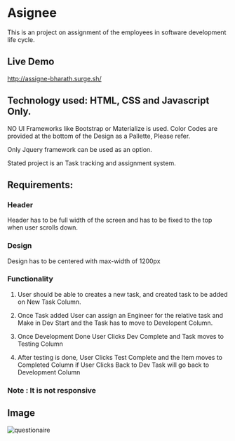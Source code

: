 # Asignee

This is an project on assignment of the employees in software development life cycle.

## Live Demo

http://assigne-bharath.surge.sh/

## Technology used: HTML, CSS and Javascript Only. 

NO UI Frameworks like Bootstrap or Materialize is used.
Color Codes are provided at the bottom of the Design as a Pallette, Please refer.

Only Jquery framework can be used as an option.

Stated project is an Task tracking and assignment system.

## Requirements:

### Header

   Header has to be full width of the screen and has to be fixed to the top when user scrolls down.

### Design

   Design has to be centered with max-width of 1200px

### Functionality

   1. User should be able to creates  a new task, and created task to be added on New Task Column.
   
   2. Once Task added User can assign an Engineer for the relative task and Make in Dev Start and the Task has to move to Developent Column.
   
   3. Once Development Done User Clicks Dev Complete and Task moves to Testing Column 
   
   4. After testing is done, User Clicks Test Complete and the Item moves to Completed  Column if User Clicks Back to Dev  Task will go back to Development Column
   
### Note : It is not responsive

## Image

![questionaire](https://cloud.githubusercontent.com/assets/18566842/26518583/9406b022-42d0-11e7-9dc7-c56a51db51a8.jpg)
